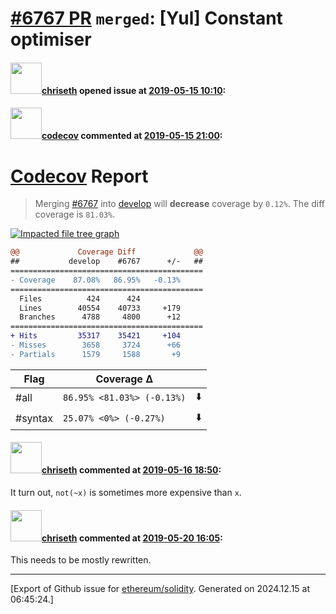 # [\#6767 PR](https://github.com/ethereum/solidity/pull/6767) `merged`: [Yul] Constant optimiser

#### <img src="https://avatars.githubusercontent.com/u/9073706?v=4" width="50">[chriseth](https://github.com/chriseth) opened issue at [2019-05-15 10:10](https://github.com/ethereum/solidity/pull/6767):



#### <img src="https://avatars.githubusercontent.com/in/254?v=4" width="50">[codecov](https://github.com/apps/codecov) commented at [2019-05-15 21:00](https://github.com/ethereum/solidity/pull/6767#issuecomment-492821770):

# [Codecov](https://codecov.io/gh/ethereum/solidity/pull/6767?src=pr&el=h1) Report
> Merging [#6767](https://codecov.io/gh/ethereum/solidity/pull/6767?src=pr&el=desc) into [develop](https://codecov.io/gh/ethereum/solidity/commit/6e9bb2c07304deba09a36b31cde49fa5895d66c2?src=pr&el=desc) will **decrease** coverage by `0.12%`.
> The diff coverage is `81.03%`.

[![Impacted file tree graph](https://codecov.io/gh/ethereum/solidity/pull/6767/graphs/tree.svg?width=650&token=87PGzVEwU0&height=150&src=pr)](https://codecov.io/gh/ethereum/solidity/pull/6767?src=pr&el=tree)

```diff
@@             Coverage Diff             @@
##           develop    #6767      +/-   ##
===========================================
- Coverage    87.08%   86.95%   -0.13%     
===========================================
  Files          424      424              
  Lines        40554    40733     +179     
  Branches      4788     4800      +12     
===========================================
+ Hits         35317    35421     +104     
- Misses        3658     3724      +66     
- Partials      1579     1588       +9
```

| Flag | Coverage Δ | |
|---|---|---|
| #all | `86.95% <81.03%> (-0.13%)` | :arrow_down: |
| #syntax | `25.07% <0%> (-0.27%)` | :arrow_down: |

#### <img src="https://avatars.githubusercontent.com/u/9073706?v=4" width="50">[chriseth](https://github.com/chriseth) commented at [2019-05-16 18:50](https://github.com/ethereum/solidity/pull/6767#issuecomment-493188679):

It turn out, `not(~x)` is sometimes more expensive than `x`.

#### <img src="https://avatars.githubusercontent.com/u/9073706?v=4" width="50">[chriseth](https://github.com/chriseth) commented at [2019-05-20 16:05](https://github.com/ethereum/solidity/pull/6767#issuecomment-494050607):

This needs to be mostly rewritten.


-------------------------------------------------------------------------------



[Export of Github issue for [ethereum/solidity](https://github.com/ethereum/solidity). Generated on 2024.12.15 at 06:45:24.]
